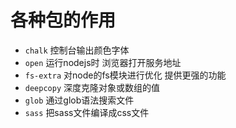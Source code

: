# 各种包的作用
- `chalk` 控制台输出颜色字体
- `open` 运行nodejs时 浏览器打开服务地址
- `fs-extra` 对node的fs模块进行优化 提供更强的功能
- `deepcopy` 深度克隆对象或数组的值
- `glob` 通过glob语法搜索文件
- `sass` 把sass文件编译成css文件